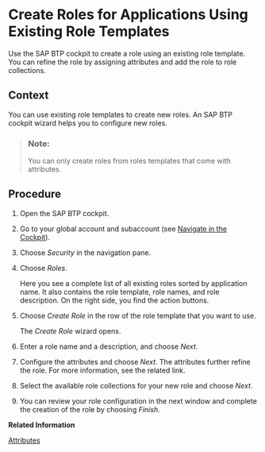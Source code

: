 <!-- loio2670fd27fc804ad99313385711d644f6 -->

# Create Roles for Applications Using Existing Role Templates

Use the SAP BTP cockpit to create a role using an existing role template. You can refine the role by assigning attributes and add the role to role collections.



## Context

You can use existing role templates to create new roles. An SAP BTP cockpit wizard helps you to configure new roles.

> ### Note:  
> You can only create roles from roles templates that come with attributes.



## Procedure

1.  Open the SAP BTP cockpit.

2.  Go to your global account and subaccount \(see [Navigate in the Cockpit](navigate-in-the-cockpit-0874895.md)\).

3.  Choose *Security* in the navigation pane.

4.  Choose *Roles*.

    Here you see a complete list of all existing roles sorted by application name. It also contains the role template, role names, and role description. On the right side, you find the action buttons.

5.  Choose *Create Role* in the row of the role template that you want to use.

    The *Create Role* wizard opens.

6.  Enter a role name and a description, and choose *Next*.

7.  Configure the attributes and choose *Next*. The attributes further refine the role. For more information, see the related link.

8.  Select the available role collections for your new role and choose *Next*.

9.  You can review your role configuration in the next window and complete the creation of the role by choosing *Finish*.


**Related Information**  


[Attributes](attributes-713f52a.md "Attributes use information that is specific to the user, for example the user's country. If the application developer in the Cloud Foundry environment of SAP BTP has created a country attribute to a role, this restricts the data a business user can see based on this attribute.")

